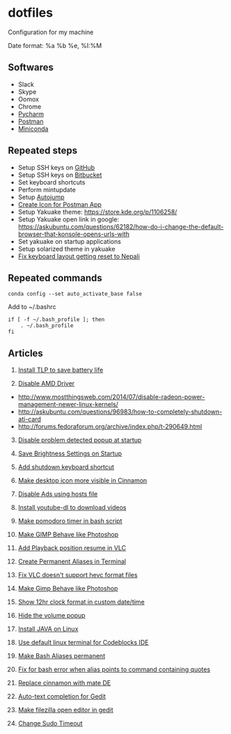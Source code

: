 # dotfiles
Configuration for my machine


Date format: %a %b %e, %I:%M


## Softwares
- Slack
- Skype
- Oomox
- Chrome
- [Pycharm](https://www.jetbrains.com/help/pycharm/install-and-set-up-pycharm.html)
- [Postman](https://app.getpostman.com/app/download/linux64)
- [Miniconda](https://docs.conda.io/projects/conda/en/latest/user-guide/install/linux.html#install-linux-silent)

## Repeated steps
- Setup SSH keys on [GitHub](https://github.com/settings/keys)
- Setup SSH keys on [Bitbucket]()
- Set keyboard shortcuts
- Perform mintupdate
- Setup [Autojump](https://www.linode.com/docs/tools-reference/tools/faster-file-navigation-with-autojump/#debian-ubuntu)
- [Create Icon for Postman App](https://medium.com/@canoodle/adding-icon-launcher-for-postman-native-app-in-ubuntu-a48a3917c786)
- Setup Yakuake theme: https://store.kde.org/p/1106258/  
- Setup Yakuake open link in google: https://askubuntu.com/questions/62182/how-do-i-change-the-default-browser-that-konsole-opens-urls-with
- Set yakuake on startup applications
- Setup solarized theme in yakuake
- [Fix keyboard layout getting reset to Nepali](https://forums.linuxmint.com/viewtopic.php?f=208&t=169930#p873888)

## Repeated commands
```
conda config --set auto_activate_base false
```

Add to ~/.bashrc
```
if [ -f ~/.bash_profile ]; then
    . ~/.bash_profile
fi

```

## Articles
01. [Install TLP to save battery life](http://linrunner.de/en/tlp/docs/tlp-faq.html)

02. [Disable AMD Driver](#) 
 * http://www.mostthingsweb.com/2014/07/disable-radeon-power-management-newer-linux-kernels/ 
 * http://askubuntu.com/questions/96983/how-to-completely-shutdown-ati-card
 * http://forums.fedoraforum.org/archive/index.php/t-290649.html

03. [Disable problem detected popup at startup](http://askubuntu.com/questions/133385/getting-system-program-problem-detected-pops-up-regularly-after-upgrade)

04. [Save Brightness Settings on Startup](http://askubuntu.com/questions/151651/brightness-is-reset-to-maximum-on-every-restart/227553#227553)

05. [Add shutdown keyboard shortcut](https://amitness.com/ubuntu-keyboard-shortcut#ubuntu-keyboard-shortcut)

06. [Make desktop icon more visible in Cinnamon](http://forums.fedoraforum.org/showthread.php?t=300371)

07. [Disable Ads using hosts file](http://winhelp2002.mvps.org/hosts.txt)

08. [Install youtube-dl to download videos](https://rg3.github.io/youtube-dl/download.html)

09. [Make pomodoro timer in bash script](http://superuser.com/questions/224265/pomodoro-timer-for-linux)

10. [Make GIMP Behave like Photoshop](http://www.noobslab.com/2014/03/give-new-looks-to-gimp-image-editor.html)

11. [Add Playback position resume in VLC](http://www.webupd8.org/2014/07/make-vlc-automatically-save-restore.html)

12. [Create Permanent Aliases in Terminal](http://askubuntu.com/a/17538)

13. [Fix VLC doesn't support hevc format files](http://www.unixmen.com/fix-vlc-not-support-audio-video-format-hevc/)

14. [Make Gimp Behave like Photoshop](http://www.noobslab.com/2014/03/give-new-looks-to-gimp-image-editor.html)

15. [Show 12hr clock format in custom date/time](http://forums.linuxmint.com/viewtopic.php?f=208&t=92900#p532984)

16. [Hide the volume popup](http://forums.linuxmint.com/viewtopic.php?f=206&t=145722)

17. [Install JAVA on Linux](http://community.linuxmint.com/tutorial/view/1372)

18. [Use default linux terminal for Codeblocks IDE](http://ubuntuforums.org/showthread.php?t=1464940)

19. [Make Bash Aliases permanent](http://askubuntu.com/questions/17536/how-do-i-create-a-permanent-bash-alias) 

20. [Fix for bash error when alias points to command containing quotes](http://stackoverflow.com/questions/1250079/how-to-escape-single-quotes-within-single-quoted-strings)

21. [Replace cinnamon with mate DE](https://www.reddit.com/r/linux/comments/29x2gs/mint_17_how_does_one_replace_cinamon_with_mate/) 

22. [Auto-text completion for Gedit](https://github.com/nymanjens/gedit-intelligent-text-completion)

23. [Make filezilla open editor in gedit](http://superuser.com/questions/159846/change-filezilla-settings-in-ubuntu-linux-so-view-edit-uses-gedit) 

24. [Change Sudo Timeout](http://itsfoss.com/change-sudo-password-timeout-ubuntu/)
